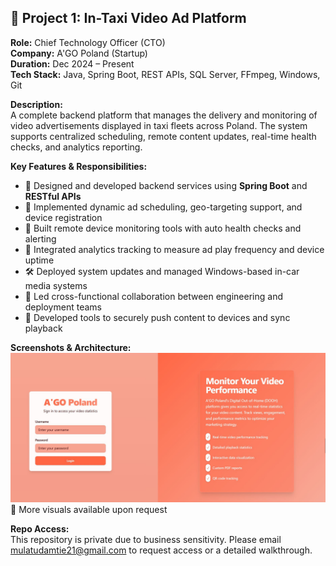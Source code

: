 ## 📌 Project 1: In-Taxi Video Ad Platform  
**Role:** Chief Technology Officer (CTO)  
**Company:** A'GO Poland (Startup)  
**Duration:** Dec 2024 – Present  
**Tech Stack:** Java, Spring Boot, REST APIs, SQL Server, FFmpeg, Windows, Git

**Description:**  
A complete backend platform that manages the delivery and monitoring of video advertisements displayed in taxi fleets across Poland. The system supports centralized scheduling, remote content updates, real-time health checks, and analytics reporting.

**Key Features & Responsibilities:**  
- 🔧 Designed and developed backend services using **Spring Boot** and **RESTful APIs**
- 🎯 Implemented dynamic ad scheduling, geo-targeting support, and device registration
- 📡 Built remote device monitoring tools with auto health checks and alerting
- 🧠 Integrated analytics tracking to measure ad play frequency and device uptime
- 🛠️ Deployed system updates and managed Windows-based in-car media systems
- 🤝 Led cross-functional collaboration between engineering and deployment teams
- 🔐 Developed tools to securely push content to devices and sync playback

**Screenshots & Architecture:**  
![System Diagram](./1.jpeg)
📸 More visuals available upon request

**Repo Access:**  
This repository is private due to business sensitivity. Please email [mulatudamtie21@gmail.com](mailto:mulatudamtie21@gmail.com) to request access or a detailed walkthrough.
